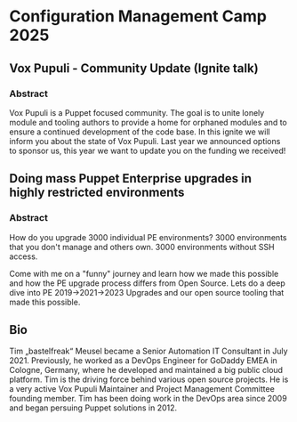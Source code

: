 # Configuration Management Camp 2025

## Vox Pupuli - Community Update (Ignite talk)

### Abstract

Vox Pupuli is a Puppet focused community. The goal is to unite lonely module and tooling authors to provide a home for orphaned modules and to ensure a continued development of the code base. In this ignite we will inform you about the state of Vox Pupuli. Last year we announced options to sponsor us, this year we want to update you on the funding we received!

## Doing mass Puppet Enterprise upgrades in highly restricted environments

### Abstract

How do you upgrade 3000 individual PE environments?
3000 environments that you don't manage and others own.
3000 environments without SSH access.

Come with me on a "funny" journey and learn how we made this possible and how the PE upgrade process differs from Open Source.
Lets do a deep dive into PE 2019->2021->2023 Upgrades and our open source tooling that made this possible.

## Bio

Tim „bastelfreak“ Meusel became a Senior Automation IT Consultant in July 2021.
Previously, he worked as a DevOps Engineer for GoDaddy EMEA in Cologne, Germany, where he developed and maintained a big public cloud platform.
Tim is the driving force behind various open source projects.
He is a very active Vox Pupuli Maintainer and Project Management Committee founding member.
Tim has been doing work in the DevOps area since 2009 and began persuing Puppet solutions in 2012.
